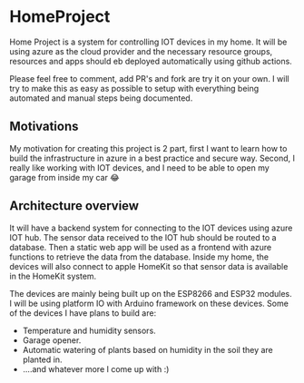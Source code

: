 # HomeProject
Home Project is a system for controlling IOT devices in my home. 
It will be using azure as the cloud provider and the necessary resource groups, resources and apps should eb deployed automatically using github actions.

Please feel free to comment, add PR's and fork are try it on your own. I will try to make this as easy as possible to setup with everything being automated and manual steps being documented. 

## Motivations
My motivation for creating this project is 2 part, first I want to learn how to build the infrastructure in azure in a best practice and secure way. Second, I really like working with IOT devices, and I need to be able to open my garage from inside my car 😂

## Architecture overview

It will have a backend system for connecting to the IOT devices using azure IOT hub. The sensor data received to the IOT hub should be routed to a database. Then a static web app will be used as a frontend with azure functions to retrieve the data from the database. 
Inside my home, the devices will also connect to apple HomeKit so that sensor data is available in the HomeKit system. 

The devices are mainly being built up on the ESP8266 and ESP32 modules. I will be using platform IO with Arduino framework on these devices. Some of the devices I have plans to build are: 

- Temperature and humidity sensors. 
- Garage opener. 
- Automatic watering of plants based on humidity in the soil they are planted in. 
- ....and whatever more I come up with :) 


